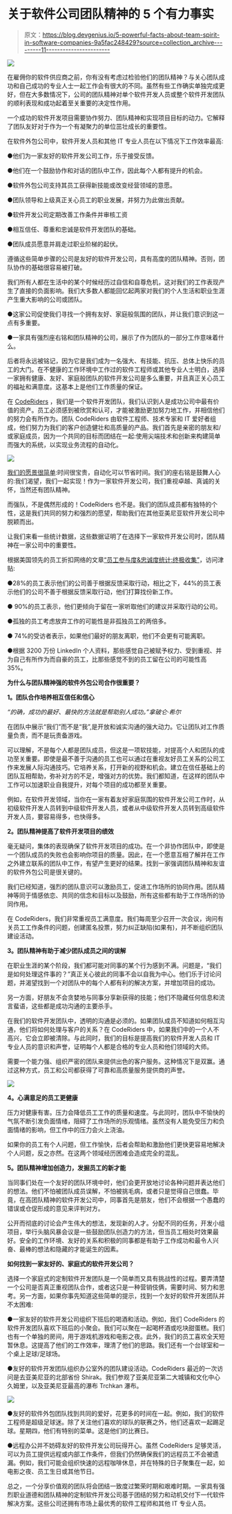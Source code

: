 # 关于软件公司团队精神的 5 个有力事实

> 原文：<https://blog.devgenius.io/5-powerful-facts-about-team-spirit-in-software-companies-9a5fac248429?source=collection_archive---------11----------------------->

![](img/f3b2f9fa873ef22f23faee0ec61e3df8.png)

在雇佣你的软件供应商之前，你有没有考虑过检验他们的团队精神？与关心团队成功和自己成功的专业人士一起工作会有很大的不同。虽然有些工作确实单独完成更好，但在大多数情况下，公司的团队精神对单个软件开发人员或整个软件开发团队的顺利表现和成功起着至关重要的决定性作用。

一个成功的软件开发项目需要协作努力、团队精神和实现项目目标的动力。它解释了团队友好对于作为一个有凝聚力的单位茁壮成长的重要性。

在软件外包公司中，软件开发人员和其他 IT 专业人员在以下情况下工作效率最高:

●他们为一家友好的软件开发公司工作，乐于接受反馈。

●他们在一个鼓励协作和对话的团队中工作，因此每个人都有提升的机会。

●软件外包公司支持其员工获得新技能或改变经营领域的意愿。

●团队领导和上级真正关心员工的职业发展，并努力为此做出贡献。

●软件开发公司定期改善工作条件并审核工资

●相互信任、尊重和忠诚是软件开发团队的基础。

●团队成员愿意并肩走过职业阶梯的起伏。

遵循这些简单步骤的公司是友好的软件开发公司，具有高度的团队精神。否则，团队协作的基础很容易被打破。

我们所有人都在生活中的某个时候经历过自信和自尊危机，这对我们的工作表现产生了直接的负面影响。我们大多数人都能回忆起两家对我们的个人生活和职业生涯产生重大影响的公司或团队。

●这家公司促使我们寻找一个拥有友好、家庭般氛围的团队，并让我们意识到这一点有多重要。

●一家具有强烈座右铭和团队精神的公司，展示了作为团队的一部分工作意味着什么。

后者将永远被铭记，因为它是我们成为一名强大、有技能、抗压、总体上快乐的员工的大门。在不健康的工作环境中工作过的软件工程师或其他专业人士明白，选择一家拥有健康、友好、家庭般团队的软件开发公司是多么重要，并且真正关心员工的福祉和满意度。这基本上是他们工作质量的保证。

在 [CodeRiders](https://www.coderiders.am/) ，我们是一个软件开发团队，我们认识到人是成功公司中最有价值的资产。员工必须感到被欣赏和认可，才能被激励更加努力地工作，并相信他们的努力会有所作为。团队 CodeRiders 由软件工程师、技术专家和 IT 爱好者组成，他们努力为我们的客户创造健壮和高质量的产品。我们首先是亲密的朋友和/或家庭成员，因为一个共同的目标而团结在一起:使用尖端技术和创新来构建简单而强大的系统，以实现业务流程的自动化。

![](img/324796581c2f281cb865afac8d4ef5a7.png)

[我们的愿景很简单](https://www.coderiders.am/company-why-us):时间很宝贵，自动化可以节省时间。我们的座右铭是鼓舞人心的:我们渴望，我们一起实现！作为一家软件开发公司，我们重视卓越、真诚的关怀，当然还有团队精神。

而强队，不是偶然形成的！CodeRiders 也不是。我们的团队成员都有独特的个性，这是我们共同的努力和强烈的愿望，帮助我们在其他亚美尼亚软件开发公司中脱颖而出。

让我们来看一些统计数据，这些数据证明了在选择下一家软件开发公司时，团队精神在一家公司中的重要性。

根据美国领先的员工折扣网络的文章[“员工参与度&忠诚度统计:终极收集”](https://blog.accessperks.com/employee-engagement-loyalty-statistics-the-ultimate-collection#engagement)，访问津贴:

●28%的员工表示他们的公司善于根据反馈采取行动，相比之下，44%的员工表示他们的公司不善于根据反馈采取行动，他们打算找份新工作。

● 90%的员工表示，他们更倾向于留在一家听取他们的建议并采取行动的公司。

●孤独的员工考虑放弃工作的可能性是非孤独员工的两倍多。

● 74%的受访者表示，如果他们最好的朋友离职，他们不会更有可能离职。

●根据 3200 万份 LinkedIn 个人资料，那些感觉自己被赋予权力、受到重视、并为自己有所作为而自豪的员工，比那些感觉不到的员工留在公司的可能性高 35%。

**为什么与团队精神强的软件外包公司合作很重要？**

**1。团队合作培养相互信任和信心**

*“的确，成功的最好、最快的方法就是帮助别人成功。”拿破仑·希尔*

在团队中展示“我们”而不是“我”,是开放和诚实沟通的强大动力。它让团队对工作质量负责，而不是玩责备游戏。

可以理解，不是每个人都是团队成员，但这是一项软技能，对提高个人和团队的成功至关重要。即使是最不善于沟通的员工也可以通过在重视友好员工关系的公司工作来发展人际沟通技巧。它培养关系，打开新的视野和机会。建立在信任基础上的团队互相帮助，弥补对方的不足，增强对方的优势。我们都知道，在这样的团队中工作可以加速职业自我提升，对每个项目的成功都至关重要。

例如，在软件开发领域，当你在一家有着友好家庭氛围的软件开发公司工作时，从初级软件开发人员转到中级软件开发人员，或者从中级软件开发人员转到高级软件开发人员，要容易得多，也快得多。

**2。团队精神提高了软件开发项目的绩效**

毫无疑问，集体的表现确保了软件开发项目的成功。在一个非协作团队中，即使是一个团队成员的失败也会影响你项目的质量。因此，在一个愿意互相了解并在工作之外建立联系的团队中工作，有望产生更好的结果。找到一家强调团队精神和友谊的软件外包公司是很关键的。

我们已经知道，强烈的团队意识可以激励员工，促进工作场所的协同作用。团队精神等同于情感依恋、共同的信念和目标以及鼓励，所有这些都有助于工作场所的协同作用。

在 CodeRiders，我们非常重视员工满意度。我们每周至少召开一次会议，询问有关员工工作条件的问题，创建匿名投票，努力纠正缺陷(如果有)，并不断组织团队建设活动。

**3。团队精神有助于减少团队成员之间的误解**

在职业生涯的某个阶段，我们都可能对同事的某个行为感到不满。问题是，“我们是如何处理这件事的？”真正关心彼此的同事不会以自我为中心。他们乐于讨论问题，并渴望找到一个对团队中的每个人都有利的解决方案，并增加项目的成功。

另一方面，好朋友不会贪婪地与同事分享新获得的技能；他们不隐藏任何信息和流言蜚语，这些都是成功沟通的主要杀手。

在我们的软件开发团队中，透明的沟通是必须的。如果团队成员不知道如何相互沟通，他们将如何处理与客户的关系？在 CodeRiders 中，如果我们中的一个人不高兴，它会立即被清除。与此同时，我们的目标是提高我们的软件开发人员和 IT 专业人员的意识和声誉，证明每个人都是合格的专业人员和他们领域的大师。

需要一个能力强、组织严密的团队来提供出色的客户服务。这种情况下是双赢。通过这种方式，员工和公司都获得了可靠和高质量服务提供商的声誉。

![](img/00aec8b99cd5c8712cce43dcfbe33176.png)

**4。心满意足的员工更健康**

压力对健康有害。压力会降低员工工作的质量和速度。与此同时，团队中不愉快的气氛不断引发负面情绪，阻碍了工作场所的乐观情绪。虽然没有人能免受压力和负面情绪的影响，但工作中的压力会火上浇油。

如果你的员工有个人问题，但工作愉快，后者会帮助和激励他们更快更容易地解决个人问题，反之亦然。在这两个领域经历困难会造成完全的混乱。

**5。团队精神增加创造力，发掘员工的新才能**

当同事们处在一个友好的团队环境中时，他们会更开放地讨论各种问题并表达他们的想法。他们不怕被团队成员误解，不怕被挑毛病，或者只是觉得自己很蠢。毕竟，在高团队精神的软件开发公司中，同事首先是朋友，他们不会根据一个愚蠢的错误或仓促形成的意见来评判对方。

公开而彻底的讨论会产生伟大的想法，发现新的人才。分配不同的任务，开发小组项目，举行头脑风暴会议是一些鼓励团队创造力的方法，但当员工相处时效果最好。安全的工作环境、友好的关系和积极的同事都是有助于工作成功和最令人兴奋、最棒的想法和隐藏的才能诞生的因素。

**如何找到一家友好的、家庭式的软件开发公司？**

选择一个家庭式的定制软件开发团队是一个简单而又具有挑战性的过程。要弄清楚一个公司是否真正重视团队合作，或者这只是一种营销伎俩，需要时间、努力和思考。另一方面，如果你事先知道这些简单的提示，找到一个友好的软件开发团队并不太困难:

●一家友好的软件开发公司组织下班后的喝酒和活动。例如，我们 CodeRiders 的软件开发团队喜欢下班后的小聚会。我们可以聚在一起喝杯酒或吃块甜蛋糕。我们也有一个单独的房间，用于游戏机游戏和电影之夜。此外，我们的员工喜欢全天短暂休息。这提高了他们的工作效率，理清了他们的思路。我们还有一个台球室和一个桌上足球/足球场。

●友好的软件开发团队组织办公室外的团队建设活动。CodeRiders 最近的一次访问是去亚美尼亚的北部省份 Shirak。我们参观了亚美尼亚第二大城镇和文化中心久姆里，以及亚美尼亚最高的瀑布 Trchkan 瀑布。

![](img/76bb41c98c1f4694feb886f493db136e.png)

●友好的软件外包团队找到共同的爱好，花更多的时间在一起。例如，我们的软件工程师是超级足球迷。除了关注他们喜欢的球队的联赛之外，他们还喜欢一起踢足球。星期四，他们有特别的菜单。这是他们的比赛日。

●远程办公并不妨碍友好的软件开发公司玩得开心。虽然 CodeRiders 足够灵活，可以为员工提供远程或内部工作条件，但我们仍然确保我们的远程员工不会被遗漏。例如，我们可能会组织快速的远程咖啡休息，并在特殊的日子聚集在一起，如电影之夜、员工生日或其他节日。

总之，一个分享价值观的团队将会团结一致度过繁荣时期和艰难时期。一家具有强烈职业道德和团队精神的定制软件开发公司基于团结的努力和动机交付下一代软件解决方案。这些公司还拥有市场上最优秀的软件工程师和其他 IT 专业人员。
